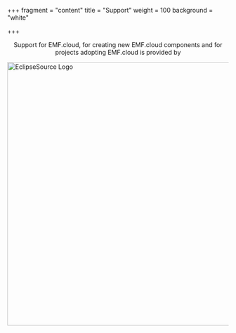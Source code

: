 +++
fragment = "content"
title = "Support"
weight = 100
background = "white"

+++

<p style="text-align: center;">
Support for EMF.cloud, for creating new EMF.cloud components and for projects adopting EMF.cloud is provided by
</p>

<img src="../images/eslogo.png" alt="EclipseSource Logo" width="600" style="display: block; margin: auto;" />
